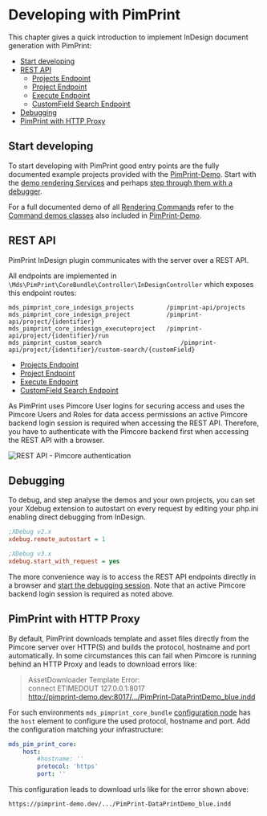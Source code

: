 # Developing with PimPrint

This chapter gives a quick introduction to implement InDesign document generation with PimPrint:

* [Start developing](#page_Start_developing)
* [REST API](#page_REST_API)
    * [Projects Endpoint](./10_Projects_Endpoint.md)
    * [Project Endpoint](./11_Project_Endpoint.md)
    * [Execute Endpoint](./12_Execute_Endpoint.md)
    * [CustomField Search Endpoint](./13_CustomField_Search_Endpoint.md)
* [Debugging](#page_Debugging)
* [PimPrint with HTTP Proxy](#page_PimPrint_with_HTTP_Proxy)

## Start developing

To start developing with PimPrint good entry points are the fully documented example projects provided with the [PimPrint-Demo](../05_PimPrint-Demo/README.md).
Start with the [demo rendering Services](https://github.com/mds-agenturgruppe/pimprint-demo-bundle/tree/4.x/src/Service) and
perhaps [step through them with a debugger](#page_Debugging).

For a full documented demo of all [Rendering Commands](../15_Rendering_Commands.md) refer to
the [Command demos classes](https://github.com/mds-agenturgruppe/pimprint-demo-bundle/tree/4.x/src/Project/CommandDemo) also included
in [PimPrint-Demo](../05_PimPrint-Demo/README.md).

## REST API

PimPrint InDesign plugin communicates with the server over a REST API.

All endpoints are implemented in `\Mds\PimPrint\CoreBundle\Controller\InDesignController` which exposes this endpoint routes:

```
mds_pimprint_core_indesign_projects 		/pimprint-api/projects
mds_pimprint_core_indesign_project     		/pimprint-api/project/{identifier}
mds_pimprint_core_indesign_executeproject 	/pimprint-api/project/{identifier}/run
mds_pimprint_custom_search                      /pimprint-api/project/{identifier}/custom-search/{customField}
```

* [Projects Endpoint](./10_Projects_Endpoint.md)
* [Project Endpoint](./11_Project_Endpoint.md)
* [Execute Endpoint](./12_Execute_Endpoint.md)
* [CustomField Search Endpoint](./13_CustomField_Search_Endpoint.md)

As PimPrint uses Pimcore User logins for securing access and uses the Pimcore Users and Roles for data access permissions an active Pimcore backend login session is required when
accessing the REST API. Therefore, you have to authenticate with the Pimcore backend first when accessing the REST API with a browser.

![REST API - Pimcore authentication](../img/browser-api_login.png)

## Debugging

To debug, and step analyse the demos and your own projects, you can set your Xdebug extension to autostart on every request by editing your php.ini enabling direct debugging from
InDesign.

 ```ini
;XDebug v2.x
xdebug.remote_autostart = 1

;XDebug v3.x
xdebug.start_with_request = yes
```

The more convenience way is to access the REST API endpoints directly in a browser
and [start the debugging session](https://www.jetbrains.com/help/phpstorm/browser-debugging-extensions.html). Note that an active Pimcore backend login session is required as noted
above.

## PimPrint with HTTP Proxy

By default, PimPrint downloads template and asset files directly from the Pimcore server over HTTP(S) and builds the protocol, hostname and port automatically. In some
circumstances this can fail when Pimcore is running behind an HTTP Proxy and leads to download errors like:
> AssetDownloader Template Error:   
> connect ETIMEDOUT 127.0.0.1:8017   
> http://pimprint-demo.dev:8017/.../PimPrint-DataPrintDemo_blue.indd

For such environments `mds_pimprint_core_bundle` [configuration node](../10_Rendering_Projects/00_Configuration_Reference.md) has the `host` element to configure the used protocol,
hostname and port. Add the configuration matching your infrastructure:

```yaml
mds_pim_print_core:
    host:
        #hostname: ''
        protocol: 'https'
        port: ''
```

This configuration leads to download urls like for the error shown above:

```
https://pimprint-demo.dev/.../PimPrint-DataPrintDemo_blue.indd
```

